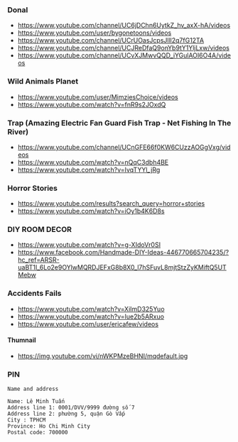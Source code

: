 ### Donal
* https://www.youtube.com/channel/UC6jDChn6UytkZ_hv_axX-hA/videos
* https://www.youtube.com/user/bygonetoons/videos
* https://www.youtube.com/channel/UCrUOasJcpsJlll2q7fG12TA
* https://www.youtube.com/channel/UCJReDfaQ9onYb9tY1YljLxw/videos
* https://www.youtube.com/channel/UCvXJMwvQQD_iYGulAOI6O4A/videos

### Wild Animals Planet
* https://www.youtube.com/user/MimziesChoice/videos
* https://www.youtube.com/watch?v=fnR9s2JOxdQ

### Trap (Amazing Electric Fan Guard Fish Trap - Net Fishing In The River)
* https://www.youtube.com/channel/UCnGFE66f0KW6CUzzAOGgVxg/videos
* https://www.youtube.com/watch?v=nQqC3dbh4BE
* https://www.youtube.com/watch?v=IvqTYYl_jRg

### Horror Stories
* https://www.youtube.com/results?search_query=horror+stories
* https://www.youtube.com/watch?v=iOy1b4K6D8s

### DIY ROOM DECOR
* https://www.youtube.com/watch?v=g-XIdoVr0SI
* https://www.facebook.com/Handmade-DIY-Ideas-446770665704235/?hc_ref=ARSR-uaBT1I_6Lo2e9OYlwMQRDJEFxG8b8X0_l7hSFuvL8mjtStzZyKMiftQ5UTMebw

### Accidents Fails
* https://www.youtube.com/watch?v=XiImD325Yuo
* https://www.youtube.com/watch?v=Iue2b5ARxuo
* https://www.youtube.com/user/ericafew/videos


#### Thumnail
* https://img.youtube.com/vi/nWKPMzeBHNI/mqdefault.jpg

### PIN
```
Name and address

Name: Lê Minh Tuấn
Address line 1: 0001/DVV/9999 đường số 7
Address line 2: phường 5, quận Gò Vấp
City : TPHCM
Province: Ho Chi Minh City
Postal code: 700000

```
